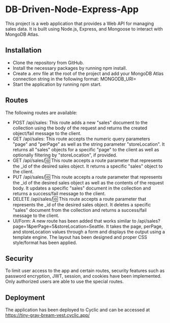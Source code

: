 ﻿# DB-Driven-Node-Express-App
This project is a web application that provides a Web API for managing sales data. It is built using Node.js, Express, and Mongoose to interact with MongoDB Atlas.

## Installation
* Clone the repository from GitHub.
* Install the necessary packages by running npm install.
* Create a .env file at the root of the project and add your MongoDB Atlas connection string in the following format: MONGODB_URI=<your-connection-string>
* Start the application by running npm start.

## Routes
The following routes are available:
* POST /api/sales: This route adds a new "sales" document to the collection using the body of the request and returns the created object/fail message to the client.
* GET /api/sales: This route accepts the numeric query parameters "page" and "perPage" as well as the string parameter "storeLocation". It returns all "sales" objects for a specific "page" to the client as well as optionally filtering by "storeLocation", if provided.
* GET /api/sales/:id: This route accepts a route parameter that represents the _id of the desired sales object. It returns a specific "sales" object to the client.
* PUT /api/sales/:id: This route accepts a route parameter that represents the _id of the desired sales object as well as the contents of the request body. It updates a specific "sales" document in the collection and returns a success/fail message to the client.
* DELETE /api/sales/:id: This route accepts a route parameter that represents the _id of the desired sales object. It deletes a specific "sales" document from the collection and returns a success/fail message to the client.
* UI/Form: A new route has been added that works similar to /api/sales?page=1&perPage=5&storeLocation=Seattle. It takes the page, perPage, and storeLocation values through a form and displays the output using a template engine. The layout has been designed and proper CSS style/format has been applied.

## Security
To limit user access to the app and certain routes, security features such as password encryption, JWT, session, and cookies have been implemented. Only authorized users are able to use the special routes.

## Deployment
The application has been deployed to Cyclic and can be accessed at https://tiny-gray-bream-vest.cyclic.app/
